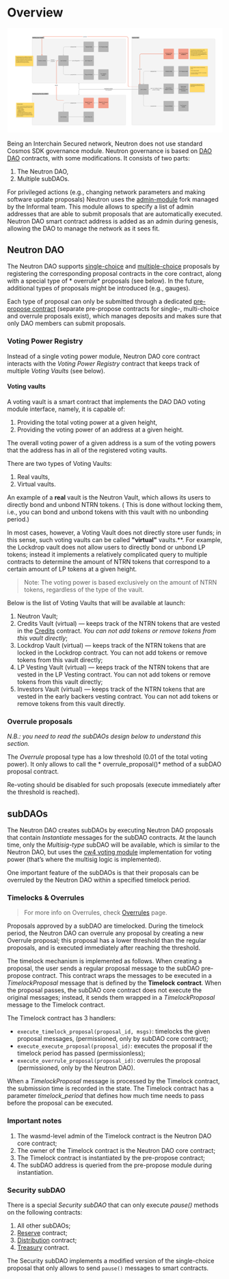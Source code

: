 # Overview

![Governance.png](/img/governance.png)

Being an Interchain Secured network, Neutron does not use standard Cosmos SDK governance module. Neutron governance
is based on [DAO DAO](https://github.com/DA0-DA0/dao-contracts) contracts, with some modifications. It consists of two
parts:

1. The Neutron DAO,
2. Multiple subDAOs.

For privileged actions (e.g., changing network parameters and making software update proposals) Neutron uses
the [admin-module](https://github.com/Ethernal-Tech/admin-module) fork managed by the Informal team. This module allows
to specify a list of admin addresses that are able to submit proposals that are automatically executed. Neutron DAO
smart contract address is added as an admin during genesis, allowing the DAO to manage the network as it sees fit.

## Neutron DAO

The Neutron DAO
supports [single-choice](https://github.com/DA0-DA0/dao-contracts/tree/main/contracts/proposal/dao-proposal-single)
and [multiple-choice](https://github.com/DA0-DA0/dao-contracts/tree/main/contracts/proposal/dao-proposal-multiple)
proposals by registering the corresponding proposal contracts in the core contract, along with a special type of *
overrule* proposals (see below). In the future, additional types of proposals might be introduced (e.g., gauges).

Each type of proposal can only be submitted through a
dedicated [pre-propose contract](https://github.com/DA0-DA0/dao-contracts/tree/main/contracts/pre-propose) (separate
pre-propose contracts for single-, multi-choice and overrule proposals exist), which manages deposits and makes sure
that only DAO members can submit proposals.

### Voting Power Registry

Instead of a single voting power module, Neutron DAO core contract interacts with the *Voting Power Registry* contract
that keeps track of multiple *Voting Vaults* (see below).

#### Voting vaults

A voting vault is a smart contract that implements the DAO DAO voting module interface, namely, it is capable of:

1. Providing the total voting power at a given height,
2. Providing the voting power of an address at a given height.

The overall voting power of a given address is a sum of the voting powers that the address has in all of the registered
voting vaults.

There are two types of Voting Vaults:

1. Real vaults,
2. Virtual vaults.

An example of a **real** vault is the Neutron Vault, which allows its users to directly bond and unbond NTRN tokens. (
This is
done without locking them, i.e., you can bond and unbond tokens with this vault with no unbonding period.)

In most cases, however, a Voting Vault does not directly store user funds; in this sense, such voting vaults can be
called **"virtual"** vaults.**. For example, the Lockdrop vault does not allow users to directly bond or unbond LP
tokens; instead it implements a relatively complicated query to multiple contracts to determine the amount of NTRN
tokens that correspond to a certain amount of LP tokens at a given height.

> Note: The voting power is based exclusively on the amount of NTRN tokens, regardless of the type of the vault.

Below is the list of Voting Vaults that will be available at launch:

1. Neutron Vault;
2. Credits Vault (virtual) — keeps track of the NTRN tokens that are vested in the [Credits](neutron/token-generation-event/overview.md) contract. _You can not add
   tokens or remove tokens from this vault directly_;
3. Lockdrop Vault (virtual) — keeps track of the NTRN tokens that are locked in the Lockdrop contract. You can not add
   tokens or remove tokens from this vault directly;
4. LP Vesting Vault (virtual) — keeps track of the NTRN tokens that are vested in the LP Vesting contract. You can not
   add tokens or remove tokens from this vault directly;
5. Investors Vault (virtual) — keeps track of the NTRN tokens that are vested in the early backers vesting contract. You
   can not add tokens or remove tokens from this vault directly.

### Overrule proposals

*N.B.: you need to read the subDAOs design below to understand this section.*

The *Overrule* proposal type has a low threshold (0.01 of the total voting power). It only allows to call the *
overrule_proposal()* method of a subDAO proposal contract.

Re-voting should be disabled for such proposals (execute immediately after the threshold is reached).

## subDAOs

The Neutron DAO creates subDAOs by executing Neutron DAO proposals that contain *Instantiate* messages for the subDAO
contracts. At the launch time, only the *Multisig-type* subDAO will be available, which is similar to the Neutron DAO,
but
uses the [cw4 voting module](https://github.com/DA0-DA0/dao-contracts/tree/main/contracts/voting/dao-voting-cw4)
implementation for voting power (that’s where the multisig logic is implemented).

One important feature of the subDAOs is that their proposals can be overruled by the Neutron DAO within a specified
timelock period.

### Timelocks & Overrules

> For more info on Overrules, check [Overrules](/docs/neutron/dao/overrules.md) page.

Proposals approved by a subDAO are timelocked. During the timelock period, the Neutron DAO can overrule any proposal by
creating a new Overrule proposal; this proposal has a lower threshold than the regular proposals, and is executed
immediately after reaching the threshold.

The timelock mechanism is implemented as follows. When creating a proposal, the user sends a regular proposal message to
the subDAO pre-propose contract. This contract wraps the messages to be executed in a *TimelockProposal* message that is
defined by the **Timelock** **contract**. When the proposal passes, the subDAO core contract does not execute the
original messages; instead, it sends them wrapped in a *TimelockProposal* message to the Timelock contract.

The Timelock contract has 3 handlers:

- `execute_timelock_proposal(proposal_id, msgs)`: timelocks the given proposal messages, (permissioned, only by subDAO
  core contract);
- `execute_execute_proposal(proposal_id)`: executes the proposal if the timelock period has passed (permissionless);
- `execute_overrule_proposal(proposal_id)`: overrules the proposal (permissioned, only by the Neutron DAO).

When a *TimelockProposal* message is processed by the Timelock contract, the submission time is recorded in the state.
The Timelock contract has a parameter *timelock_period* that defines how much time needs to pass before the proposal can
be executed.

### Important notes

1. The wasmd-level admin of the Timelock contract is the Neutron DAO core contract;
2. The owner of the Timelock contract is the Neutron DAO core contract;
3. The Timelock contract is instantiated by the pre-propose contract;
4. The subDAO address is queried from the pre-propose module during instantiation.

### Security subDAO

There is a special *Security subDAO* that can only execute *pause()* methods on the following contracts:

1. All other subDAOs;
2. [Reserve](/docs/neutron/tokenomics/reserve/overview.md) contract;
3. [Distribution](/docs/neutron/tokenomics/distribution/overview.md) contract;
4. [Treasury](/docs/neutron/tokenomics/treasury/overview.md) contract.

The Security subDAO implements a modified version of the single-choice proposal that only allows to send `pause()`
messages to smart contracts.
